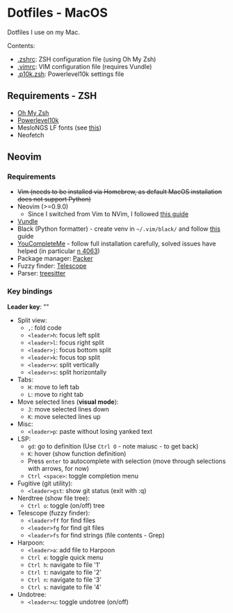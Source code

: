 # Dotfiles - MacOS

Dotfiles I use on my Mac.

Contents:

* [.zshrc](./.zshrc): ZSH configuration file (using Oh My Zsh)
* [.vimrc](./.vimrc): VIM configuration file (requires Vundle)
* [.p10k.zsh](./.p10k.zsh): Powerlevel10k settings file

## Requirements - ZSH

* [Oh My Zsh](https://ohmyz.sh/)
* [Powerlevel10k](https://github.com/romkatv/powerlevel10k)
* MesloNGS LF fonts (see [this](https://github.com/romkatv/powerlevel10k/blob/master/font.md))
* Neofetch

## Neovim

### Requirements

* ~~Vim (needs to be installed via Homebrew, as default MacOS installation does not support Python)~~
* Neovim (>=0.9.0)
  * Since I switched from Vim to NVim, I followed [this guide](https://neovim.io/doc/user/nvim.html#nvim-from-vim)
* [Vundle](https://github.com/VundleVim/Vundle.vim)
* Black (Python formatter) - create venv in `~/.vim/black/` and follow [this](https://black.readthedocs.io/en/stable/integrations/editors.html#vundle) guide
* [YouCompleteMe](https://github.com/ycm-core/YouCompleteMe#linux-64-bit) - follow full installation carefully, solved issues have helped (in particular [n 4063](https://github.com/ycm-core/YouCompleteMe/issues/4063))
* Package manager: [Packer](https://github.com/wbthomason/packer.nvim)
* Fuzzy finder: [Telescope](https://github.com/nvim-telescope/telescope.nvim)
* Parser: [treesitter](https://github.com/nvim-treesitter/nvim-treesitter)

### Key bindings

**Leader key**: "<space>"

* Split view:
  * `,`: fold code
  * `<leader>h`: focus left split
  * `<leader>l`: focus right split
  * `<leader>j`: focus bottom split
  * `<leader>k`: focus top split
  * `<leader>v`: split vertically
  * `<leader>s`: split horizontally
* Tabs:
  * `H`: move to left tab
  * `L`: move to right tab
* Move selected lines (**visual mode**):
  * `J`: move selected lines down
  * `K`: move selected lines up
* Misc:
  * `<leader>p`: paste without losing yanked text
* LSP:
  * `gd`: go to definition (Use `Ctrl O` - note maiusc - to get back)
  * `K`: hover (show function definition)
  * Press `enter` to autocomplete with selection (move through selections with arrows, for now)
  * `Ctrl <space>`: toggle completion menu
* Fugitive (git utility):
  * `<leader>gst`: show git status (exit with :q)
* Nerdtree (show file tree):
  * `Ctrl o`: toggle (on/off) tree
* Telescope (fuzzy finder): 
  * `<leader>ff` for find files
  * `<leader>fg` for find git files
  * `<leader>fs` for find strings (file contents - Grep)
* Harpoon:
  * `<leader>a`: add file to Harpoon
  * `Ctrl e`: toggle quick menu
  * `Ctrl h`: navigate to file '1'
  * `Ctrl t`: navigate to file '2'
  * `Ctrl n`: navigate to file '3'
  * `Ctrl s`: navigate to file '4'
* Undotree:
  * `<leader>u`: toggle undotree (on/off)

